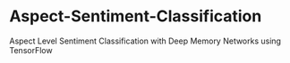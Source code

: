 # Aspect-Sentiment-Classification
Aspect Level Sentiment Classification with Deep Memory Networks using TensorFlow
